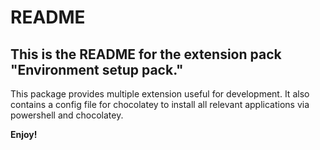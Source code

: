 # README

## This is the README for the extension pack "Environment setup pack."

This package provides multiple extension useful for development.
It also contains a config file for chocolatey to install all relevant applications via powershell and chocolatey.

**Enjoy!**
